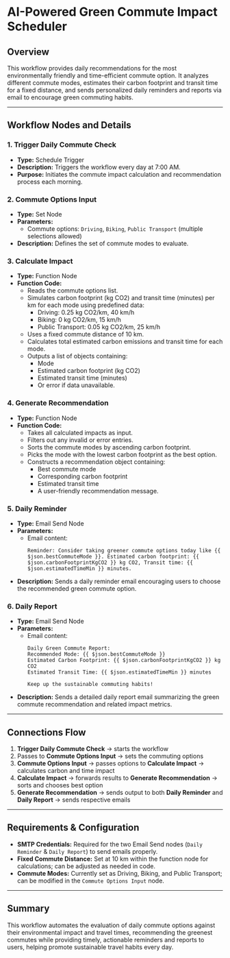 # AI-Powered Green Commute Impact Scheduler

## Overview
This workflow provides daily recommendations for the most environmentally friendly and time-efficient commute option. It analyzes different commute modes, estimates their carbon footprint and transit time for a fixed distance, and sends personalized daily reminders and reports via email to encourage green commuting habits.

---

## Workflow Nodes and Details

### 1. Trigger Daily Commute Check
- **Type:** Schedule Trigger  
- **Description:** Triggers the workflow every day at 7:00 AM.
- **Purpose:** Initiates the commute impact calculation and recommendation process each morning.

### 2. Commute Options Input
- **Type:** Set Node  
- **Parameters:**  
  - Commute options: `Driving`, `Biking`, `Public Transport` (multiple selections allowed)  
- **Description:** Defines the set of commute modes to evaluate.

### 3. Calculate Impact
- **Type:** Function Node  
- **Function Code:**  
  - Reads the commute options list.  
  - Simulates carbon footprint (kg CO2) and transit time (minutes) per km for each mode using predefined data:  
    - Driving: 0.25 kg CO2/km, 40 km/h  
    - Biking: 0 kg CO2/km, 15 km/h  
    - Public Transport: 0.05 kg CO2/km, 25 km/h  
  - Uses a fixed commute distance of 10 km.  
  - Calculates total estimated carbon emissions and transit time for each mode.  
  - Outputs a list of objects containing:  
    - Mode  
    - Estimated carbon footprint (kg CO2)  
    - Estimated transit time (minutes)  
    - Or error if data unavailable.

### 4. Generate Recommendation
- **Type:** Function Node  
- **Function Code:**  
  - Takes all calculated impacts as input.  
  - Filters out any invalid or error entries.  
  - Sorts the commute modes by ascending carbon footprint.  
  - Picks the mode with the lowest carbon footprint as the best option.  
  - Constructs a recommendation object containing:  
    - Best commute mode  
    - Corresponding carbon footprint  
    - Estimated transit time  
    - A user-friendly recommendation message.

### 5. Daily Reminder
- **Type:** Email Send Node  
- **Parameters:**  
  - Email content:  
    ```
    Reminder: Consider taking greener commute options today like {{ $json.bestCommuteMode }}. Estimated carbon footprint: {{ $json.carbonFootprintKgCO2 }} kg CO2, Transit time: {{ $json.estimatedTimeMin }} minutes.
    ```  
- **Description:** Sends a daily reminder email encouraging users to choose the recommended green commute option.

### 6. Daily Report
- **Type:** Email Send Node  
- **Parameters:**  
  - Email content:  
    ```
    Daily Green Commute Report:
    Recommended Mode: {{ $json.bestCommuteMode }}
    Estimated Carbon Footprint: {{ $json.carbonFootprintKgCO2 }} kg CO2
    Estimated Transit Time: {{ $json.estimatedTimeMin }} minutes

    Keep up the sustainable commuting habits!
    ```  
- **Description:** Sends a detailed daily report email summarizing the green commute recommendation and related impact metrics.

---

## Connections Flow
1. **Trigger Daily Commute Check** → starts the workflow  
2. Passes to **Commute Options Input** → sets the commuting options  
3. **Commute Options Input** → passes options to **Calculate Impact** → calculates carbon and time impact  
4. **Calculate Impact** → forwards results to **Generate Recommendation** → sorts and chooses best option  
5. **Generate Recommendation** → sends output to both **Daily Reminder** and **Daily Report** → sends respective emails

---

## Requirements & Configuration
- **SMTP Credentials:** Required for the two Email Send nodes (`Daily Reminder` & `Daily Report`) to send emails properly.  
- **Fixed Commute Distance:** Set at 10 km within the function node for calculations; can be adjusted as needed in code.  
- **Commute Modes:** Currently set as Driving, Biking, and Public Transport; can be modified in the `Commute Options Input` node.

---

## Summary
This workflow automates the evaluation of daily commute options against their environmental impact and travel times, recommending the greenest commutes while providing timely, actionable reminders and reports to users, helping promote sustainable travel habits every day.